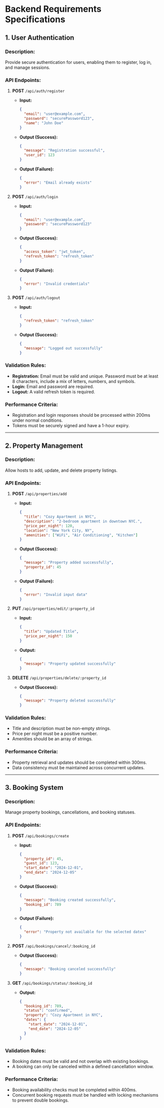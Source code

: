# Backend Requirements Specifications

## 1. User Authentication

### Description:
Provide secure authentication for users, enabling them to register, log in, and manage sessions.

### API Endpoints:
1. **POST** `/api/auth/register`
   - **Input:**
     ```json
     {
       "email": "user@example.com",
       "password": "securePassword123",
       "name": "John Doe"
     }
     ```
   - **Output (Success):**
     ```json
     {
       "message": "Registration successful",
       "user_id": 123
     }
     ```
   - **Output (Failure):**
     ```json
     {
       "error": "Email already exists"
     }
     ```

2. **POST** `/api/auth/login`
   - **Input:**
     ```json
     {
       "email": "user@example.com",
       "password": "securePassword123"
     }
     ```
   - **Output (Success):**
     ```json
     {
       "access_token": "jwt_token",
       "refresh_token": "refresh_token"
     }
     ```
   - **Output (Failure):**
     ```json
     {
       "error": "Invalid credentials"
     }
     ```

3. **POST** `/api/auth/logout`
   - **Input:**
     ```json
     {
       "refresh_token": "refresh_token"
     }
     ```
   - **Output (Success):**
     ```json
     {
       "message": "Logged out successfully"
     }
     ```

### Validation Rules:
- **Registration:** Email must be valid and unique. Password must be at least 8 characters, include a mix of letters, numbers, and symbols.
- **Login:** Email and password are required.
- **Logout:** A valid refresh token is required.

### Performance Criteria:
- Registration and login responses should be processed within 200ms under normal conditions.
- Tokens must be securely signed and have a 1-hour expiry.

---

## 2. Property Management

### Description:
Allow hosts to add, update, and delete property listings.

### API Endpoints:
1. **POST** `/api/properties/add`
   - **Input:**
     ```json
     {
       "title": "Cozy Apartment in NYC",
       "description": "2-bedroom apartment in downtown NYC.",
       "price_per_night": 120,
       "location": "New York City, NY",
       "amenities": ["WiFi", "Air Conditioning", "Kitchen"]
     }
     ```
   - **Output (Success):**
     ```json
     {
       "message": "Property added successfully",
       "property_id": 45
     }
     ```
   - **Output (Failure):**
     ```json
     {
       "error": "Invalid input data"
     }
     ```

2. **PUT** `/api/properties/edit/:property_id`
   - **Input:**
     ```json
     {
       "title": "Updated Title",
       "price_per_night": 150
     }
     ```
   - **Output:**
     ```json
     {
       "message": "Property updated successfully"
     }
     ```

3. **DELETE** `/api/properties/delete/:property_id`
   - **Output (Success):**
     ```json
     {
       "message": "Property deleted successfully"
     }
     ```

### Validation Rules:
- Title and description must be non-empty strings.
- Price per night must be a positive number.
- Amenities should be an array of strings.

### Performance Criteria:
- Property retrieval and updates should be completed within 300ms.
- Data consistency must be maintained across concurrent updates.

---

## 3. Booking System

### Description:
Manage property bookings, cancellations, and booking statuses.

### API Endpoints:
1. **POST** `/api/bookings/create`
   - **Input:**
     ```json
     {
       "property_id": 45,
       "guest_id": 123,
       "start_date": "2024-12-01",
       "end_date": "2024-12-05"
     }
     ```
   - **Output (Success):**
     ```json
     {
       "message": "Booking created successfully",
       "booking_id": 789
     }
     ```
   - **Output (Failure):**
     ```json
     {
       "error": "Property not available for the selected dates"
     }
     ```

2. **POST** `/api/bookings/cancel/:booking_id`
   - **Output (Success):**
     ```json
     {
       "message": "Booking canceled successfully"
     }
     ```

3. **GET** `/api/bookings/status/:booking_id`
   - **Output:**
     ```json
     {
       "booking_id": 789,
       "status": "confirmed",
       "property": "Cozy Apartment in NYC",
       "dates": {
         "start_date": "2024-12-01",
         "end_date": "2024-12-05"
       }
     }
     ```

### Validation Rules:
- Booking dates must be valid and not overlap with existing bookings.
- A booking can only be canceled within a defined cancellation window.

### Performance Criteria:
- Booking availability checks must be completed within 400ms.
- Concurrent booking requests must be handled with locking mechanisms to prevent double bookings.
